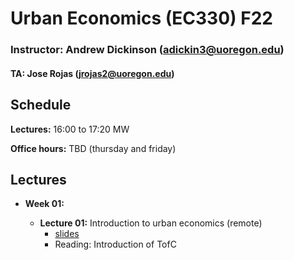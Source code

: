 # Urban Economics (EC330) F22

### Instructor: Andrew Dickinson (adickin3@uoregon.edu) 
#### TA: Jose Rojas (jrojas2@uoregon.edu)

## Schedule

__Lectures:__ 16:00 to 17:20 MW

__Office hours:__ TBD (thursday and friday)
  
## Lectures

- __Week 01:__

  - __Lecture 01:__ Introduction to urban economics (remote) 
	- [slides](slides/01-intro/01-intro.html)
	- Reading: Introduction of TofC

